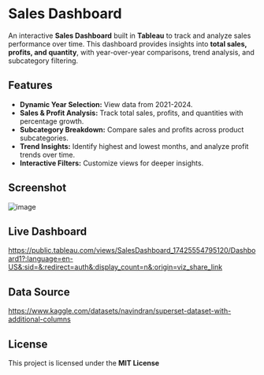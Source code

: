 # Sales Dashboard

An interactive **Sales Dashboard** built in **Tableau** to track and analyze sales performance over time. This dashboard provides insights into **total sales, profits, and quantity**, with year-over-year comparisons, trend analysis, and subcategory filtering.

## Features
- **Dynamic Year Selection:** View data from 2021-2024.
- **Sales & Profit Analysis:** Track total sales, profits, and quantities with percentage growth.
- **Subcategory Breakdown:** Compare sales and profits across product subcategories.
- **Trend Insights:** Identify highest and lowest months, and analyze profit trends over time.
- **Interactive Filters:** Customize views for deeper insights.

## Screenshot
![image](https://github.com/user-attachments/assets/860be3b3-a1b8-4253-8b43-297176890b9b)


## Live Dashboard
https://public.tableau.com/views/SalesDashboard_17425554795120/Dashboard1?:language=en-US&:sid=&:redirect=auth&:display_count=n&:origin=viz_share_link

## Data Source
https://www.kaggle.com/datasets/navindran/superset-dataset-with-additional-columns

## License
This project is licensed under the **MIT License** 
